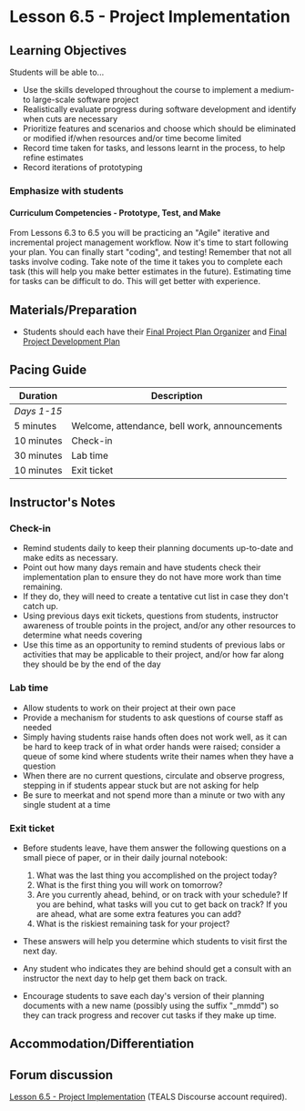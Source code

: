 # Lesson 6.5 - Project Implementation

## Learning Objectives

Students will be able to...

- Use the skills developed throughout the course to implement a medium- to large-scale software project
- Realistically evaluate progress during software development and identify when cuts are necessary
- Prioritize features and scenarios and choose which should be eliminated or modified if/when resources and/or time become limited
- Record time taken for tasks, and lessons learnt in the process, to help refine estimates
- Record iterations of prototyping

### Emphasize with students

#### Curriculum Competencies - Prototype, Test, and Make

From Lessons 6.3 to 6.5 you will be practicing an "Agile" iterative and incremental project management workflow.  Now it's time to start following your plan.  You can finally start "coding", and testing!   Remember that not all tasks involve coding.  Take note of the time it takes you to complete each task (this will help you make better estimates in the future).   Estimating time for tasks can be difficult to do.  This will get better with experience.

## Materials/Preparation

- Students should each have their [Final Project Plan Organizer][] and [Final Project Development Plan][]

## Pacing Guide

| Duration      | Description                                   |
| ------------- | --------------------------------------------- |
| _Days 1-15_   |                                               |
| 5 minutes     | Welcome, attendance, bell work, announcements |
| 10 minutes    | Check-in                                      |
| 30 minutes    | Lab time                                      |
| 10 minutes    | Exit ticket                                   |

## Instructor's Notes

### Check-in

- Remind students daily to keep their planning documents up-to-date and make edits as necessary.  
- Point out how many days remain and have students check their implementation plan to ensure they do not have more work than time remaining.
- If they do, they will need to create a tentative cut list in case they don't catch up.
- Using previous days exit tickets, questions from students, instructor awareness of trouble points in the project, and/or any other resources to determine what needs covering
- Use this time as an opportunity to remind students of previous labs or activities that may be applicable to their project, and/or how far along they should be by the end of the day

### Lab time

- Allow students to work on their project at their own pace
- Provide a mechanism for students to ask questions of course staff as needed
- Simply having students raise hands often does not work well, as it can be hard to keep track of in what order hands were raised; consider a queue of some kind where students write their names when they have a question
- When there are no current questions, circulate and observe progress, stepping in if students appear stuck but are not asking for help
- Be sure to meerkat and not spend more than a minute or two with any single student at a time

### Exit ticket

- Before students leave, have them answer the following questions on a small piece of paper, or in their daily journal notebook:

  1. What was the last thing you accomplished on the project today?
  2. What is the first thing you will work on tomorrow?
  3. Are you currently ahead, behind, or on track with your schedule?  If you are behind, what tasks will you cut to get back on track?  If you are ahead, what are some extra features you can add?
  4. What is the riskiest remaining task for your project?

- These answers will help you determine which students to visit first the next day.
- Any student who indicates they are behind should get a consult with an instructor the next day to help get them back on track.
- Encourage students to save each day's version of their planning documents with a new name (possibly using the suffix "_mmdd") so they can track progress and recover cut tasks if they make up time.

## Accommodation/Differentiation

## Forum discussion

[Lesson 6.5 - Project Implementation](http://forums.tealsk12.org/c/intro-unit-6/lesson-6-5-project-implementation) (TEALS Discourse account required).

[Final Project Plan Organizer]: https://github.com/TEALSK12/introduction-to-computer-science/blob/master/Final%20Project%20Plan%20Organizer.docx?raw=true
[Final Project Development Plan]: https://github.com/TEALSK12/introduction-to-computer-science/blob/master/Final%20Project%20Development%20Plan.docx?raw=true
